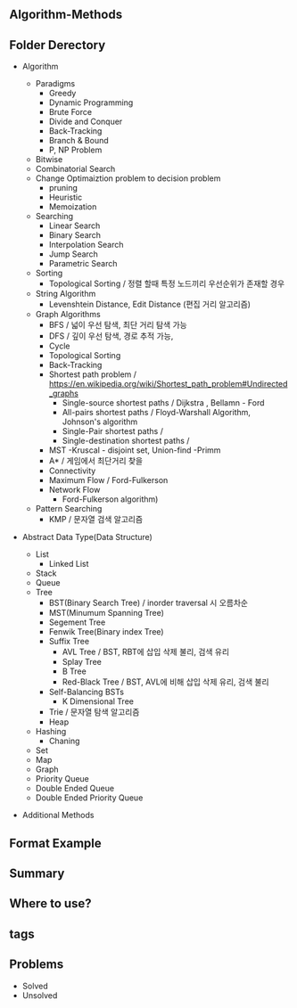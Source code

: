 ## Algorithm-Methods

## Folder Derectory
- Algorithm
    - Paradigms
        - Greedy
        - Dynamic Programming
        - Brute Force
        - Divide and Conquer
        - Back-Tracking
        - Branch & Bound
        - P, NP Problem
    - Bitwise
    - Combinatorial Search
    - Change Optimaiztion problem to decision problem
        - pruning
        - Heuristic
        - Memoization
    - Searching
        - Linear Search
        - Binary Search
        - Interpolation Search
        - Jump Search
        - Parametric Search
    - Sorting
        - Topological Sorting / 정렬 할때 특정 노드끼리 우선순위가 존재할 경우
    - String Algorithm
        - Levenshtein Distance, Edit Distance (편집 거리 알고리즘)
    - Graph Algorithms
        - BFS / 넓이 우선 탐색, 최단 거리 탐색 가능
        - DFS / 깊이 우선 탐색, 경로 추적 가능, 
        - Cycle
        - Topological Sorting
        - Back-Tracking
        - Shortest path problem / https://en.wikipedia.org/wiki/Shortest_path_problem#Undirected_graphs
            - Single-source shortest paths / Dijkstra , Bellamn - Ford
            - All-pairs shortest paths / Floyd-Warshall Algorithm, Johnson's algorithm
            - Single-Pair shortest paths / 
            - Single-destination shortest paths / 
        - MST
            -Kruscal - disjoint set, Union-find
            -Primm
        - A* / 게임에서 최단거리 찾을 
        - Connectivity
        - Maximum Flow / Ford-Fulkerson
        - Network Flow
            - Ford-Fulkerson algorithm)
    - Pattern Searching
        - KMP / 문자열 검색 알고리즘 

- Abstract Data Type(Data Structure)
    - List
        - Linked List
    - Stack
    - Queue
    - Tree
        - BST(Binary Search Tree) / inorder traversal 시 오름차순
        - MST(Minumum Spanning Tree)
        - Segement Tree
        - Fenwik Tree(Binary index Tree)
        - Suffix Tree
            - AVL Tree / BST, RBT에 삽입 삭제 불리, 검색 유리
            - Splay Tree
            - B Tree
            - Red-Black Tree / BST, AVL에 비해 삽입 삭제 유리, 검색 불리
        - Self-Balancing BSTs
            - K Dimensional Tree
        - Trie / 문자열 탐색 알고리즘
        - Heap
    - Hashing
        - Chaning
    - Set
    - Map
    - Graph
    - Priority Queue
    - Double Ended Queue
    - Double Ended Priority Queue

- Additional Methods
    

## Format Example

## Summary

## Where to use?

## tags

## Problems
- Solved
- Unsolved
